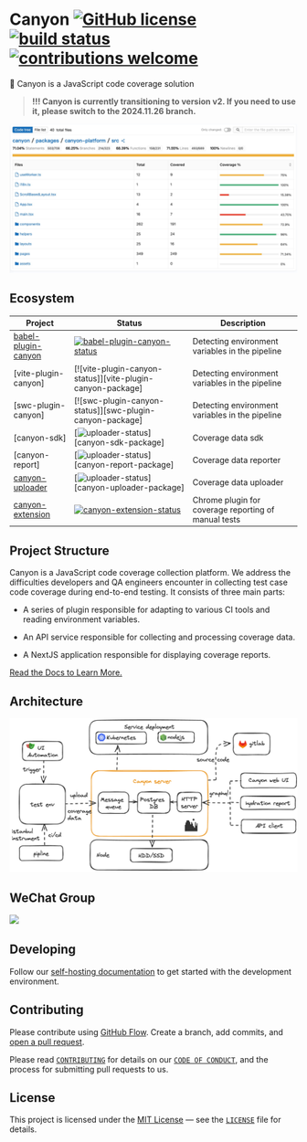 # Canyon [![GitHub license](https://img.shields.io/badge/license-MIT-blue.svg)](https://github.com/canyon-project/canyon/blob/main/LICENSE) [![build status](https://github.com/canyon-project/canyon/actions/workflows/test.yml/badge.svg?branch=main)](https://github.com/canyon-project/canyon/actions/workflows/ci.yml) [![contributions welcome](https://img.shields.io/badge/contributions-welcome-brightgreen?logo=github)](CODE_OF_CONDUCT.md)

👋 Canyon is a JavaScript code coverage solution

> **!!! Canyon is currently transitioning to version v2. If you need to use it, please switch to the 2024.11.26 branch.**


![](./screenshots/coverage-report.jpg)

## Ecosystem

| Project               | Status                                                       | Description                                          |
|-----------------------|--------------------------------------------------------------|------------------------------------------------------|
| [babel-plugin-canyon] | [![babel-plugin-canyon-status]][babel-plugin-canyon-package] | Detecting environment variables in the pipeline      |
| [vite-plugin-canyon]  | [![vite-plugin-canyon-status]][vite-plugin-canyon-package]   | Detecting environment variables in the pipeline      |
| [swc-plugin-canyon]   | [![swc-plugin-canyon-status]][swc-plugin-canyon-package]     | Detecting environment variables in the pipeline      |
| [canyon-sdk]          | [![uploader-status]][canyon-sdk-package]                     | Coverage data sdk                                    |
| [canyon-report]       | [![uploader-status]][canyon-report-package]                  | Coverage data reporter                               |
| [canyon-uploader]     | [![uploader-status]][canyon-uploader-package]                | Coverage data uploader                               |
| [canyon-extension]    | [![canyon-extension-status]][canyon-extension-package]       | Chrome plugin for coverage reporting of manual tests |

[babel-plugin-canyon]: https://github.com/canyon-project/babel-plugin-canyon
[canyon-uploader]: https://github.com/canyon-project/uploader
[canyon-extension]: https://github.com/canyon-project/canyon-extension
[babel-plugin-canyon-status]: https://img.shields.io/npm/v/babel-plugin-canyon.svg
[uploader-status]: https://img.shields.io/github/v/release/canyon-project/uploader?label=release
[canyon-extension-status]: https://img.shields.io/chrome-web-store/v/omnpafdjidgpdmlimbangcjjaaodbeof.svg
[babel-plugin-canyon-package]: https://npmjs.com/package/babel-plugin-canyon
[uploader-package]: https://github.com/canyon-project/uploader/releases
[canyon-extension-package]: https://chrome.google.com/webstore/detail/canyon/omnpafdjidgpdmlimbangcjjaaodbeof

## Project Structure

Canyon is a JavaScript code coverage collection platform. We address the difficulties developers and QA engineers encounter in collecting test case code coverage during end-to-end testing. It consists of three main parts:

- A series of plugin responsible for adapting to various CI tools and reading environment variables.

- An API service responsible for collecting and processing coverage data.

- A NextJS application responsible for displaying coverage reports.


[Read the Docs to Learn More.](https://docs.canyonjs.org)

## Architecture

![](./screenshots/architecture.png)

## WeChat Group

<img src="./screenshots/wechat12.png" style="width: 200px"/>

## Developing

Follow our [self-hosting documentation](https://docs.canyonjs.org/zh/documentation/self-host/community-edition/prerequisites) to get started with the development environment.

## Contributing

Please contribute using [GitHub Flow](https://guides.github.com/introduction/flow). Create a branch, add commits, and [open a pull request](https://github.com/canyon-project/canyon/compare).

Please read [`CONTRIBUTING`](CONTRIBUTING.md) for details on our [`CODE OF CONDUCT`](CODE_OF_CONDUCT.md), and the process for submitting pull requests to us.


## License

This project is licensed under the [MIT License](https://opensource.org/licenses/MIT) — see the [`LICENSE`](LICENSE) file for details.
